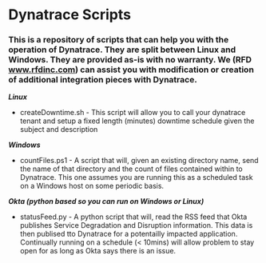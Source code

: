 # Dynatrace Scripts
### This is a repository of scripts that can help you with the operation of Dynatrace.  They are split between Linux and Windows. They are provided as-is with no warranty.  We (RFD www.rfdinc.com) can assist you with modification or creation of additional integration pieces with Dynatrace.

***Linux***
* createDowntime.sh - This script will allow you to call your dynatrace tenant and setup a fixed length (minutes) downtime schedule given the subject and description

***Windows***
* countFiles.ps1 - A script that will, given an existing directory name, send the name of that directory and the count of files contained within to Dynatrace.  This one assumes you are running this as a scheduled task on a Windows host on some periodic basis.  

***Okta (python based so you can run on Windows or Linux)***
* statusFeed.py - A python script that will, read the RSS feed that Okta publishes Service Degradation and Disruption information.  This data is then publised tto Dynatrace for a potentailly impacted application.  Continually running on a schedule (< 10mins) will allow problem to stay open for as long as Okta says there is an issue.

